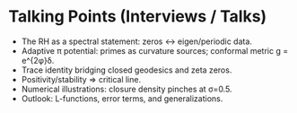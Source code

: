 # Talking Points (Interviews / Talks)

- The RH as a spectral statement: zeros ↔ eigen/periodic data.
- Adaptive π potential: primes as curvature sources; conformal metric g = e^{2φ}δ.
- Trace identity bridging closed geodesics and zeta zeros.
- Positivity/stability ⇒ critical line.
- Numerical illustrations: closure density pinches at σ=0.5.
- Outlook: L-functions, error terms, and generalizations.
